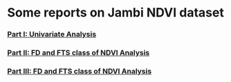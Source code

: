 # Some reports on Jambi NDVI dataset

### [Part I: Univariate Analysis](https://haghbinh.github.io/FSSA_report/Jambi.html)
### [Part II: FD and FTS class of NDVI Analysis](https://haghbinh.github.io/FSSA_report/Jambi2.html)
### [Part III: FD and FTS class of NDVI Analysis](https://haghbinh.github.io/FSSA_report/Jambi3.html)

